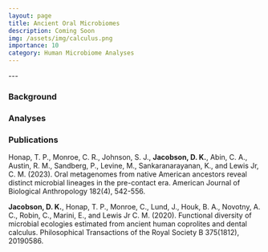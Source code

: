 ```yaml
---
layout: page
title: Ancient Oral Microbiomes
description: Coming Soon
img: /assets/img/calculus.png
importance: 10
category: Human Microbiome Analyses
---
```

<div class="row">
    <div class="col-sm mt-3 mt-md-0">
        <img class="img-fluid rounded z-depth-1" src="{{ '/assets/img/scfa.jpg' | relative_url }}" alt="" title="example image"/>
    </div>
</div>
---

### Background

### Analyses

### Publications

Honap, T. P., Monroe, C. R., Johnson, S. J., **Jacobson, D. K.**, Abin, C. A., Austin, R. M., Sandberg, P., Levine, M., Sankaranarayanan, K.,
and Lewis Jr, C. M. (2023). Oral metagenomes from native American ancestors reveal distinct microbial lineages in the pre-contact
era. American Journal of Biological Anthropology 182(4), 542-556.

**Jacobson, D. K.**, Honap, T. P., Monroe, C., Lund, J., Houk, B. A., Novotny, A. C., Robin, C., Marini, E., and Lewis Jr C. M. (2020).
Functional diversity of microbial ecologies estimated from ancient human coprolites and dental calculus. Philosophical
Transactions of the Royal Society B 375(1812), 20190586.
